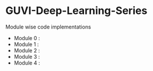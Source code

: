 # GUVI-Deep-Learning-Series
Module wise code implementations 
* Module 0 : 
* Module 1 : 
* Module 2 :
* Module 3 : 
* Module 4 : 
